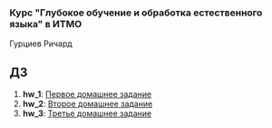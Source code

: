 ### Курс "Глубокое обучение и обработка естественного языка" в ИТМО

Гурциев Ричард

## ДЗ

1) **hw_1**: [Первое домашнее задание](https://github.com/vilovnok/itmo_dl_nlp_courses/tree/hw_1)
2) **hw_2**: [Второе домашнее задание](https://github.com/vilovnok/itmo_dl_nlp_courses/tree/hw_2)
3) **hw_3**: [Третье домашнее задание](https://github.com/vilovnok/itmo_dl_nlp_courses/tree/hw_3)